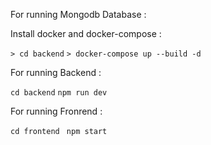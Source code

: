 
For running Mongodb Database :

Install docker and docker-compose :

`> cd backend`
`> docker-compose up --build -d`


For running Backend :

`cd backend`
`npm run dev`

For running Fronrend :

`cd frontend `
`npm start`
